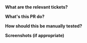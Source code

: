 **What are the relevant tickets?**

**What's this PR do?**

**How should this be manually tested?**

**Screenshots (if appropriate)**
